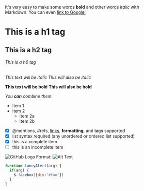It's very easy to make some words **bold** and other words *italic* with Markdown. You can even [link to Google!](http://google.com)

# This is a h1 tag
## This is a h2 tag
###### This is a h6 tag

*This text will be italic*
_This will also be italic_

**This text will be bold**
__This will also be bold__

_You **can** combine them_

* Item 1
* Item 2
  * Item 2a
  * Item 2b


- [x] @mentions, #refs, [links](), **formatting**, and <del>tags</del> supported
- [x] list syntax required (any unordered or ordered list supported)
- [x] this is a complete item
- [ ] this is an incomplete item

![GitHub Logo](/images/logo.png)
Format: ![Alt Text](url)

```javascript
function fancyAlert(arg) {
  if(arg) {
    $.facebox({div:'#foo'})
  }
}
```